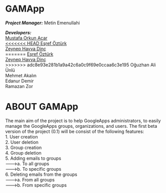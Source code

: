 GAMApp
================
<p><b><i>Project Manager:</i></b> Metin Emenullahi</p>
<p>
<b><i>Developers:</i></b> <br />
<a href="https://github.com/mustafaorkunacar" target="_blank" >Mustafa Orkun Acar<br />
<<<<<<< HEAD
<a href="https://github.com/esrefozturk">Eşref Öztürk</a><br />
<a href="https://github.com/ZeynepHavva"target="_black">Zeynep Havva Dinç</a><br />
=======
<a href="https://github.com/esrefozturk" target = "_blank" >Eşref Öztürk</a><br />
<a href="https://github.com/ZeynepHavva">Zeynep Havva Dinç</a><br />
>>>>>>> adc8e93e281b1a9a42c6a0c9f69e0ccaa6c3e195
Oğuzhan Ali Ünlü<br />
Mehmet Akalın<br />
Edanur Demir<br />
Ramazan Zor
</p>

ABOUT GAMApp
======================
<p>The main aim of the project is to help GoogleApps administrators, to easily manage the GoogleApps groups, organizations, and users. The first beta version of the project (0.1) will be consist of the following features:<br />
1. User creation<br />
2. User deletion<br />
3. Group creation<br />
4. Group deletion<br />
5. Adding emails to groups<br />
--->a. To all groups<br />
--->b. To specific groups<br />
6. Deleting emails from the groups <br />
--->a. From all groups<br />
--->b. From specific groups</p>
